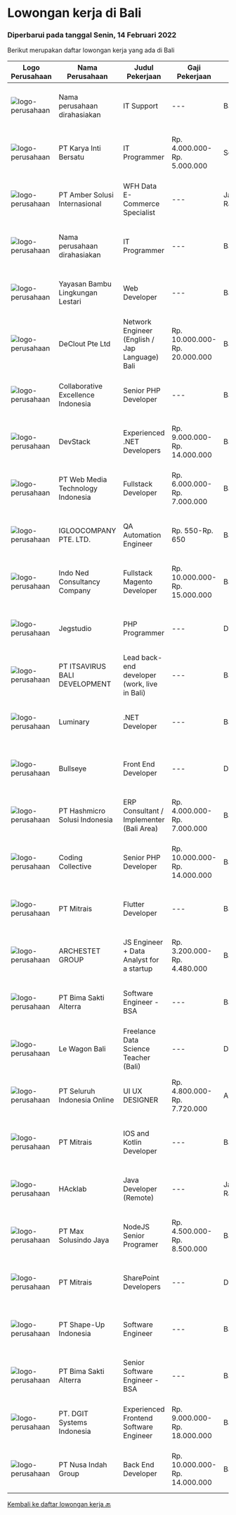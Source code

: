 
  # Lowongan kerja di Bali

  ### Diperbarui pada tanggal Senin, 14 Februari 2022

  Berikut merupakan daftar lowongan kerja yang ada di Bali

  |Logo Perusahaan | Nama Perusahaan | Judul Pekerjaan | Gaji Pekerjaan | Lokasi | Deskripsi | Tanggal diunggah | Pranala |
  | -------------- | --------------- | --------------- | --------- | --------- | -------------- | ------- | ----------- |
  |![logo-perusahaan](https://us.123rf.com/450wm/pavelstasevich/pavelstasevich1811/pavelstasevich181101027/112815900-stock-vector-no-image-available-icon-flat-vector.jpg?ver=6)|Nama perusahaan dirahasiakan|IT Support|---|Badung|REQUIREMENTS : Age less thank 28 years old At least Diploma and/or Bachelor Degree of Information Technology Having same field experience at least 3...|Minggu, 13 Februari 2022|https://www.jobstreet.co.id/id/job/it-support-3789098?token=0~684190e2-9a7a-467c-930f-6c999ca73002&sectionRank=1&jobId=jobstreet-id-job-3789098|
|![logo-perusahaan](https://image-service-cdn.seek.com.au/1df518cf4b684cf6d8c86bf0e847f43c5e724b8e/ee4dce1061f3f616224767ad58cb2fc751b8d2dc)|PT Karya Inti Bersatu|IT Programmer|Rp. 4.000.000-Rp. 5.000.000|Seminyak|Job description* Responsible HTML5, CSS3, JavaScript/JQuery.* Responsible in PHP, MySQL Database, Git, and PHP Framework (CodeIgniter).* Has good...|Sabtu, 12 Februari 2022|https://www.jobstreet.co.id/id/job/it-programmer-3773220?token=0~684190e2-9a7a-467c-930f-6c999ca73002&sectionRank=2&jobId=jobstreet-id-job-3773220|
|![logo-perusahaan](https://us.123rf.com/450wm/pavelstasevich/pavelstasevich1811/pavelstasevich181101027/112815900-stock-vector-no-image-available-icon-flat-vector.jpg?ver=6)|PT Amber Solusi Internasional|WFH Data E-Commerce Specialist|---|Jakarta Raya|If you are interested to apply, please fill in this form: https://forms.gle/8jHjghLSe7pJSzS76We are running a fast track selection process, if you get...|Senin, 14 Februari 2022|https://www.jobstreet.co.id/id/job/wfh-data-e-commerce-specialist-3789143?token=0~684190e2-9a7a-467c-930f-6c999ca73002&sectionRank=3&jobId=jobstreet-id-job-3789143|
|![logo-perusahaan](https://us.123rf.com/450wm/pavelstasevich/pavelstasevich1811/pavelstasevich181101027/112815900-stock-vector-no-image-available-icon-flat-vector.jpg?ver=6)|Nama perusahaan dirahasiakan|IT Programmer|---|Bali|Pendidikan minimal S1 segala jurusan Minimal memiliki 2 tahun pengalaman kerja di bidang yang sama Memiliki pengetahuan mengenai PHP dan bahasa...|Jumat, 11 Februari 2022|https://www.jobstreet.co.id/id/job/it-programmer-3776288?token=0~684190e2-9a7a-467c-930f-6c999ca73002&sectionRank=4&jobId=jobstreet-id-job-3776288|
|![logo-perusahaan](https://image-service-cdn.seek.com.au/96d94712331f436e09dfdc1445148154cd97356d/ee4dce1061f3f616224767ad58cb2fc751b8d2dc)|Yayasan Bambu Lingkungan Lestari|Web Developer|---|Bali|The main goal of Web developers is to build and provide the best experience for visitors to a site. Set the page layout, style of the content on the...|Jumat, 11 Februari 2022|https://www.jobstreet.co.id/id/job/web-developer-3777209?token=0~684190e2-9a7a-467c-930f-6c999ca73002&sectionRank=5&jobId=jobstreet-id-job-3777209|
|![logo-perusahaan](https://image-service-cdn.seek.com.au/630a7033d994844346a754ca43355af5cf219c92/ee4dce1061f3f616224767ad58cb2fc751b8d2dc)|DeClout Pte Ltd|Network Engineer (English / Jap Language) Bali|Rp. 10.000.000-Rp. 20.000.000|Bali|Remotely control Internet providers and IT venders around world-wide Manage Internet circuit installation, installing IT equipment such as SD-WAN...|Jumat, 11 Februari 2022|https://www.jobstreet.co.id/id/job/network-engineer-english-jap-language-bali-9271826/origin/sg?token=0~684190e2-9a7a-467c-930f-6c999ca73002&sectionRank=6&jobId=jobstreet-sg-job-9271826|
|![logo-perusahaan](https://image-service-cdn.seek.com.au/7145b1ba6bc0dbd678e2bf86d776dd2b1b9b81f6/ee4dce1061f3f616224767ad58cb2fc751b8d2dc)|Collaborative Excellence Indonesia|Senior PHP Developer|---|Bali|Responsibilities: Work with Business/Product Owners/product development team/Project Manager to design, develop, maintain and enhance web-based &amp;...|Minggu, 13 Februari 2022|https://www.jobstreet.co.id/id/job/senior-php-developer-3773968?token=0~684190e2-9a7a-467c-930f-6c999ca73002&sectionRank=7&jobId=jobstreet-id-job-3773968|
|![logo-perusahaan](https://image-service-cdn.seek.com.au/074f2081cc42a722643e36313941760f758e7c3b/ee4dce1061f3f616224767ad58cb2fc751b8d2dc)|DevStack|Experienced .NET Developers|Rp. 9.000.000-Rp. 14.000.000|Bali|We are looking for exceptional .NET Developer for placement to our development office in BANDUNG or BALI. The position requires at least: Bachelor...|Sabtu, 12 Februari 2022|https://www.jobstreet.co.id/id/job/experienced-net-developers-3772943?token=0~684190e2-9a7a-467c-930f-6c999ca73002&sectionRank=8&jobId=jobstreet-id-job-3772943|
|![logo-perusahaan](https://image-service-cdn.seek.com.au/fe6569d61098f35222743f282f496686f78aefd7/ee4dce1061f3f616224767ad58cb2fc751b8d2dc)|PT Web Media Technology Indonesia|Fullstack Developer|Rp. 6.000.000-Rp. 7.000.000|Bali|We are Niagahoster, a tech company based in Yogyakarta that provides web-hosting services. To make Niagahoster web and products are packed with...|Kamis, 10 Februari 2022|https://www.jobstreet.co.id/id/job/fullstack-developer-3786309?token=0~684190e2-9a7a-467c-930f-6c999ca73002&sectionRank=9&jobId=jobstreet-id-job-3786309|
|![logo-perusahaan](https://image-service-cdn.seek.com.au/c5ae64cbbd3cc7cf0d28f2b7937a0f4838c481ef/ee4dce1061f3f616224767ad58cb2fc751b8d2dc)|IGLOOCOMPANY PTE. LTD.|QA Automation Engineer|Rp. 550-Rp. 650|Bali|Job purposeWe are looking for a talented QA Automation Engineer to join our team. The candidate that will succeed in this position will be able...|Sabtu, 12 Februari 2022|https://www.jobstreet.co.id/id/job/qa-automation-engineer-9242795/origin/sg?token=0~684190e2-9a7a-467c-930f-6c999ca73002&sectionRank=10&jobId=jobstreet-sg-job-9242795|
|![logo-perusahaan](https://image-service-cdn.seek.com.au/0a642188b6f444564b4e7d0e61cdd79a37cdf0fa/ee4dce1061f3f616224767ad58cb2fc751b8d2dc)|Indo Ned Consultancy Company|Fullstack Magento Developer|Rp. 10.000.000-Rp. 15.000.000|Bali|Note: This job is not at IndoNed. You will be working for a Dutch company called U Digital (U B.V.) in Indonesia. U Digital is responsible for the...|Sabtu, 12 Februari 2022|https://www.jobstreet.co.id/id/job/fullstack-magento-developer-3779005?token=0~684190e2-9a7a-467c-930f-6c999ca73002&sectionRank=11&jobId=jobstreet-id-job-3779005|
|![logo-perusahaan](https://image-service-cdn.seek.com.au/cb42a7acf51def89e5abb9614f9d0b3aa454bb5f/ee4dce1061f3f616224767ad58cb2fc751b8d2dc)|Jegstudio|PHP Programmer|---|Denpasar|We are looking for several Talented PHP Programmer more spesifically WordPress Programmer to be based in Bali For this exiting role you will need to...|Jumat, 11 Februari 2022|https://www.jobstreet.co.id/id/job/php-programmer-3787339?token=0~684190e2-9a7a-467c-930f-6c999ca73002&sectionRank=12&jobId=jobstreet-id-job-3787339|
|![logo-perusahaan](https://image-service-cdn.seek.com.au/83f6c0a379be672bd3733ebae34ee48ae48afc54/ee4dce1061f3f616224767ad58cb2fc751b8d2dc)|PT ITSAVIRUS BALI DEVELOPMENT|Lead back-end developer (work, live in Bali)|---|Badung|Are you ready to take a next step in your career and also move to Bali? Are you eager to work on large, innovative projects for clients all over the...|Jumat, 11 Februari 2022|https://www.jobstreet.co.id/id/job/lead-back-end-developer-work-live-in-bali-3788506?token=0~684190e2-9a7a-467c-930f-6c999ca73002&sectionRank=13&jobId=jobstreet-id-job-3788506|
|![logo-perusahaan](https://image-service-cdn.seek.com.au/47abe8d118bc38177e876d261761593ecb1fa56d/ee4dce1061f3f616224767ad58cb2fc751b8d2dc)|Luminary|.NET Developer|---|Badung|Luminary is committed to being the agency of choice for the brightest minds in digital.We have been certified a Great Place to Work for the last 6...|Jumat, 11 Februari 2022|https://www.jobstreet.co.id/id/job/net-developer-3776548?token=0~684190e2-9a7a-467c-930f-6c999ca73002&sectionRank=14&jobId=jobstreet-id-job-3776548|
|![logo-perusahaan](https://image-service-cdn.seek.com.au/40f5bfcde98bcadd2689bba7d2652fe5e3a9e250/ee4dce1061f3f616224767ad58cb2fc751b8d2dc)|Bullseye|Front End Developer|---|Denpasar|The successful candidate will be a vital team member in a scrum team delivering best-of-breed digital experiences, modern front-end web technologies...|Jumat, 11 Februari 2022|https://www.jobstreet.co.id/id/job/front-end-developer-3787733?token=0~684190e2-9a7a-467c-930f-6c999ca73002&sectionRank=15&jobId=jobstreet-id-job-3787733|
|![logo-perusahaan](https://image-service-cdn.seek.com.au/f6d60ad46f70dbd67cd5ea70ad66341689963cbd/ee4dce1061f3f616224767ad58cb2fc751b8d2dc)|PT Hashmicro Solusi Indonesia|ERP Consultant / Implementer (Bali Area)|Rp. 4.000.000-Rp. 7.000.000|Bali|*Fill this form to start our recruitment...|Jumat, 11 Februari 2022|https://www.jobstreet.co.id/id/job/erp-consultant-implementer-bali-area-3777092?token=0~684190e2-9a7a-467c-930f-6c999ca73002&sectionRank=16&jobId=jobstreet-id-job-3777092|
|![logo-perusahaan](https://image-service-cdn.seek.com.au/173d90a4796b9060b32d48ba09d1cc3a5bacc8b1/ee4dce1061f3f616224767ad58cb2fc751b8d2dc)|Coding Collective|Senior PHP Developer|Rp. 10.000.000-Rp. 14.000.000|Bali|The ideal candidate is a highly resourceful and innovative developer with extensive experience in the layout, design, and coding of websites...|Kamis, 10 Februari 2022|https://www.jobstreet.co.id/id/job/senior-php-developer-3770063?token=0~684190e2-9a7a-467c-930f-6c999ca73002&sectionRank=17&jobId=jobstreet-id-job-3770063|
|![logo-perusahaan](https://image-service-cdn.seek.com.au/969b0c47f133a1e0155056a5d964c63953dd6304/ee4dce1061f3f616224767ad58cb2fc751b8d2dc)|PT Mitrais|Flutter Developer|---|Bali|Build your Career with Mitrais !  We're looking for experienced Flutter Developer to be part of our team. What will you be doing?  Liaise with...|Senin, 14 Februari 2022|https://www.jobstreet.co.id/id/job/flutter-developer-3789199?token=0~684190e2-9a7a-467c-930f-6c999ca73002&sectionRank=18&jobId=jobstreet-id-job-3789199|
|![logo-perusahaan](https://image-service-cdn.seek.com.au/e5a82d9649f07fe3785601197d4f265b571d534b/ee4dce1061f3f616224767ad58cb2fc751b8d2dc)|ARCHESTET GROUP|JS Engineer + Data Analyst for a startup|Rp. 3.200.000-Rp. 4.480.000|Bali|Full-time Remote Full-Stack JS Engineer + Data Analyst for a startupWe are an ambitious startup in the #FutureOfWork space, looking fora core team...|Jumat, 11 Februari 2022|https://www.jobstreet.co.id/id/job/js-engineer-data-analyst-for-a-startup-3787763?token=0~684190e2-9a7a-467c-930f-6c999ca73002&sectionRank=19&jobId=jobstreet-id-job-3787763|
|![logo-perusahaan](https://image-service-cdn.seek.com.au/3b449304b19b7a5909fe2d6166b69cb2e3dfc9ad/ee4dce1061f3f616224767ad58cb2fc751b8d2dc)|PT Bima Sakti Alterra|Software Engineer - BSA|---|Bali|Area Responsibility:● Develop software solutions by studying information needs; conferring with users; studying systems flow, data usage and work...|Rabu, 09 Februari 2022|https://www.jobstreet.co.id/id/job/software-engineer-bsa-3769087?token=0~684190e2-9a7a-467c-930f-6c999ca73002&sectionRank=20&jobId=jobstreet-id-job-3769087|
|![logo-perusahaan](https://image-service-cdn.seek.com.au/dda6c4fac36a36dd9415a82c0cf60c641575e1e6/ee4dce1061f3f616224767ad58cb2fc751b8d2dc)|Le Wagon Bali|Freelance Data Science Teacher (Bali)|---|Denpasar|Le Wagon is the World’s Leading Coding School offering Web Development and Data Science Bootcamps in a full-time (9 weeks) and part-time (24 weeks)...|Rabu, 09 Februari 2022|https://www.jobstreet.co.id/id/job/freelance-data-science-teacher-bali-3784165?token=0~684190e2-9a7a-467c-930f-6c999ca73002&sectionRank=21&jobId=jobstreet-id-job-3784165|
|![logo-perusahaan](https://image-service-cdn.seek.com.au/c768f0670f8f8212da7de609b6af9d0b2e5134cc/ee4dce1061f3f616224767ad58cb2fc751b8d2dc)|PT Seluruh Indonesia Online|UI UX DESIGNER|Rp. 4.800.000-Rp. 7.720.000|Aceh|# Memiliki pengalaman di atas# Penempatan di kota Medan# Interview di lakukan secara Online dan Offline# Harus melewati tahapan seleksi sesuai sop...|Selasa, 08 Februari 2022|https://www.jobstreet.co.id/id/job/ui-ux-designer-3782793?token=0~684190e2-9a7a-467c-930f-6c999ca73002&sectionRank=22&jobId=jobstreet-id-job-3782793|
|![logo-perusahaan](https://image-service-cdn.seek.com.au/969b0c47f133a1e0155056a5d964c63953dd6304/ee4dce1061f3f616224767ad58cb2fc751b8d2dc)|PT Mitrais|IOS and Kotlin Developer|---|Bali|Build your Career with Mitrais!  We're looking for experienced iOS and Kotlin developers to be part of our team. What will you be doing?  Liaise with...|Senin, 14 Februari 2022|https://www.jobstreet.co.id/id/job/ios-and-kotlin-developer-3789184?token=0~684190e2-9a7a-467c-930f-6c999ca73002&sectionRank=23&jobId=jobstreet-id-job-3789184|
|![logo-perusahaan](https://image-service-cdn.seek.com.au/3bec079191df606cb874c830a3b6065cdd9a0c7f/ee4dce1061f3f616224767ad58cb2fc751b8d2dc)|HAcklab|Java Developer (Remote)|---|Jakarta Raya|Total Experience Required 2 - 5 Years. Hands-on experience with Java, ReactJS, Vue.js. Experience of working agile process management methodology....|Jumat, 11 Februari 2022|https://www.jobstreet.co.id/id/job/java-developer-remote-3788109?token=0~684190e2-9a7a-467c-930f-6c999ca73002&sectionRank=24&jobId=jobstreet-id-job-3788109|
|![logo-perusahaan](https://image-service-cdn.seek.com.au/d528f747d71b6f25f37f0562919e21c80001cd02/ee4dce1061f3f616224767ad58cb2fc751b8d2dc)|PT Max Solusindo Jaya|NodeJS Senior Programer|Rp. 4.500.000-Rp. 8.500.000|Bali|We are looking for a Node.js Developer to build and maintain functional web pages and applications To be successful in this role, you should have...|Kamis, 10 Februari 2022|https://www.jobstreet.co.id/id/job/nodejs-senior-programer-3787020?token=0~684190e2-9a7a-467c-930f-6c999ca73002&sectionRank=25&jobId=jobstreet-id-job-3787020|
|![logo-perusahaan](https://image-service-cdn.seek.com.au/969b0c47f133a1e0155056a5d964c63953dd6304/ee4dce1061f3f616224767ad58cb2fc751b8d2dc)|PT Mitrais|SharePoint Developers|---|Denpasar|Build your Career with Mitrais ! We're looking for experienced SharePoint Developers to be part of our team   What will you be doing? Develop REST...|Jumat, 11 Februari 2022|https://www.jobstreet.co.id/id/job/sharepoint-developers-3787323?token=0~684190e2-9a7a-467c-930f-6c999ca73002&sectionRank=26&jobId=jobstreet-id-job-3787323|
|![logo-perusahaan](https://image-service-cdn.seek.com.au/3fc098deac56b6be857f15ab34d54b1ee2c248c7/ee4dce1061f3f616224767ad58cb2fc751b8d2dc)|PT Shape-Up Indonesia|Software Engineer|---|Badung|Deskripsi Pekerjaan :Sebuah start-up company di bidang healthcare, dengan parent company yang sudah established selama 17 tahun, sedang membentuk team...|Selasa, 08 Februari 2022|https://www.jobstreet.co.id/id/job/software-engineer-3767203?token=0~684190e2-9a7a-467c-930f-6c999ca73002&sectionRank=27&jobId=jobstreet-id-job-3767203|
|![logo-perusahaan](https://image-service-cdn.seek.com.au/3b449304b19b7a5909fe2d6166b69cb2e3dfc9ad/ee4dce1061f3f616224767ad58cb2fc751b8d2dc)|PT Bima Sakti Alterra|Senior Software Engineer - BSA|---|Bali|Area Responsibility:● Develop software solutions by studying information needs; conferring with users; studying systems flow, data usage and work...|Rabu, 09 Februari 2022|https://www.jobstreet.co.id/id/job/senior-software-engineer-bsa-3769085?token=0~684190e2-9a7a-467c-930f-6c999ca73002&sectionRank=28&jobId=jobstreet-id-job-3769085|
|![logo-perusahaan](https://image-service-cdn.seek.com.au/86a88c2f6d7d45552583132278caf70ef23e7608/ee4dce1061f3f616224767ad58cb2fc751b8d2dc)|PT. DGIT Systems Indonesia|Experienced Frontend Software Engineer|Rp. 9.000.000-Rp. 18.000.000|Badung|We are looking for talented developers to join an experienced team of front-end engineers working on our flagship product Telflow, a multi-award...|Selasa, 08 Februari 2022|https://www.jobstreet.co.id/id/job/experienced-frontend-software-engineer-3766758?token=0~684190e2-9a7a-467c-930f-6c999ca73002&sectionRank=29&jobId=jobstreet-id-job-3766758|
|![logo-perusahaan](https://image-service-cdn.seek.com.au/94eb1ad292c9144180295cf72c940ddd88aa1682/ee4dce1061f3f616224767ad58cb2fc751b8d2dc)|PT Nusa Indah Group|Back End Developer|Rp. 10.000.000-Rp. 14.000.000|Bali|We are looking for a talented individual to help us to scale and integrate more cryptocurrency exchange services into our app. Currently, we support...|Rabu, 09 Februari 2022|https://www.jobstreet.co.id/id/job/back-end-developer-3785446?token=0~684190e2-9a7a-467c-930f-6c999ca73002&sectionRank=30&jobId=jobstreet-id-job-3785446|


  [Kembali ke daftar lowongan kerja 🔙](../README.md#daftar-lowongan-kerja)
  